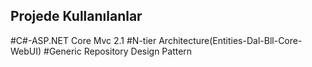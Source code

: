## Projede Kullanılanlar
#C#-ASP.NET Core Mvc 2.1
#N-tier Architecture(Entities-Dal-Bll-Core-WebUI)
#Generic Repository Design Pattern

